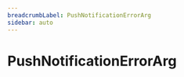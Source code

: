 ```yaml
---
breadcrumbLabel: PushNotificationErrorArg
sidebar: auto
---
```


# PushNotificationErrorArg

<ProxySummary/>

<ApiDocs/>
